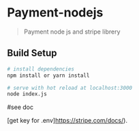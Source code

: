 # Payment-nodejs

>Payment node js and stripe librery


## Build Setup

``` bash
# install dependencies
npm install or yarn install

# serve with hot reload at localhost:3000
node index.js

```
#see doc 

[get key for .env]https://stripe.com/docs/).
